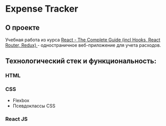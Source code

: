 # Expense Tracker

## О проекте
Учебная работа из курса [React - The Complete Guide (incl Hooks, React Router, Redux)
](https://www.udemy.com/course/react-the-complete-guide-incl-redux/) - одностраничное веб-приложение для учета расходов.

## Технологический стек и функциональность:
### HTML 
### CSS
* Flexbox
* Псевдоклассы CSS
### React JS
